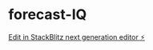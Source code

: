 # forecast-IQ

[Edit in StackBlitz next generation editor ⚡️](https://stackblitz.com/~/github.com/Okleeqo/forecast-IQ)
